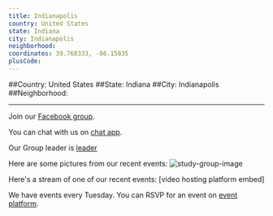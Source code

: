 ```yaml
---
title: Indianapolis
country: United States
state: Indiana
city: Indianapolis
neighborhood: 
coordinates: 39.768333, -86.15835
plusCode:
---
```


##Country: United States
##State: Indiana
##City: Indianapolis
##Neighborhood: 
*****
Join our [Facebook group](https://www.facebook.com/groups/free.code.camp.indianapolis.in).

You can chat with us on [chat app]().

Our Group leader is [leader]()

Here are some pictures from our recent events:
![study-group-image]()

Here's a stream of one of our recent events:
[video hosting platform embed]

We have events every Tuesday. You can RSVP for an event on [event platform]().

